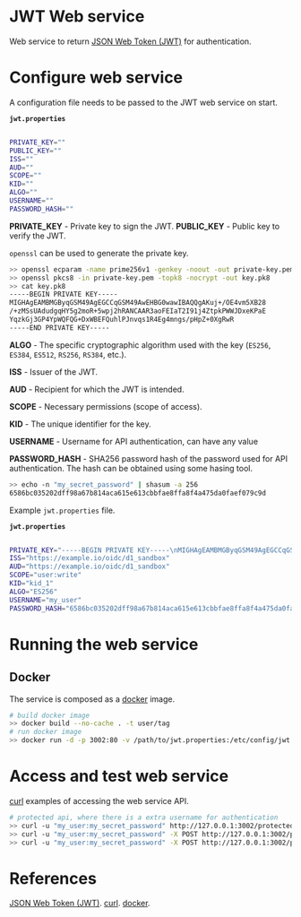 # JWT Web service

Web service to return [JSON Web Token (JWT)](https://auth0.com/docs/secure/tokens/json-web-tokens) for authentication.

# Configure web service

A configuration file needs to be passed to the JWT web service on start.

**`jwt.properties`**
```bash

PRIVATE_KEY=""
PUBLIC_KEY=""
ISS=""
AUD=""
SCOPE=""
KID=""
ALGO=""
USERNAME=""
PASSWORD_HASH=""
```

**PRIVATE_KEY** - Private key to sign the JWT.
**PUBLIC_KEY** - Public key to verify the JWT.

`openssl` can be used to generate the private key.

```bash
>> openssl ecparam -name prime256v1 -genkey -noout -out private-key.pem
>> openssl pkcs8 -in private-key.pem -topk8 -nocrypt -out key.pk8
>> cat key.pk8
-----BEGIN PRIVATE KEY-----
MIGHAgEAMBMGByqGSM49AgEGCCqGSM49AwEHBG0wawIBAQQgAKuj+/OE4vm5XB28
/+zMSsUAdudgqHY5g2moR+5wpj2hRANCAAR3aoFEIaT2I91j4ZtpkPWWJDxeKPaE
YqzkGj3GP4YpWQFQG+DxWBEFQuhlPJnvqs1R4Eg4mngs/pHpZ+0XgRwR
-----END PRIVATE KEY-----
```

**ALGO** - The specific cryptographic algorithm used with the key (`ES256`, `ES384`, `ES512`, `RS256`, `RS384`, etc.).

**ISS** - Issuer of the JWT.

**AUD** - Recipient for which the JWT is intended.

**SCOPE** - Necessary permissions (scope of access).

**KID** - The unique identifier for the key.

**USERNAME** - Username for API authentication, can have any value

**PASSWORD_HASH** - SHA256 password hash of the password used for API authentication. The hash can be obtained using some hasing tool.

```bash
>> echo -n "my_secret_password" | shasum -a 256
6586bc035202dff98a67b814aca615e613cbbfae8ffa8f4a475da0faef079c9d
```

Example `jwt.properties` file.

**`jwt.properties`**
```bash

PRIVATE_KEY="-----BEGIN PRIVATE KEY-----\nMIGHAgEAMBMGByqGSM49AgEGCCqGSM49AwEHBG0wawIBAQQgAKuj+/OE4vm5XB28/+zMSsUAdudgqHY5g2moR+5wpj2hRANCAAR3aoFEIaT2I91j4ZtpkPWWJDxeKPaEYqzkGj3GP4YpWQFQG+DxWBEFQuhlPJnvqs1R4Eg4mngs/pHpZ+0XgRwR\n-----END PRIVATE KEY-----"
ISS="https://example.io/oidc/d1_sandbox"
AUD="https://example.io/oidc/d1_sandbox"
SCOPE="user:write"
KID="kid_1"
ALGO="ES256"
USERNAME="my_user"
PASSWORD_HASH="6586bc035202dff98a67b814aca615e613cbbfae8ffa8f4a475da0faef079c9d"
```

# Running the web service

## Docker

The service is composed as a [docker](https://www.docker.com) image.

```bash
# build docker image
>> docker build --no-cache . -t user/tag
# run docker image
>> docker run -d -p 3002:80 -v /path/to/jwt.properties:/etc/config/jwt.properties user/tag
```

# Access and test web service

[curl](https://curl.se) examples of accessing the web service API.

```bash
# protected api, where there is a extra username for authentication
>> curl -u "my_user:my_secret_password" http://127.0.0.1:3002/protected/sandbox/jwt/<consumer_id>
>> curl -u "my_user:my_secret_password" -X POST http://127.0.0.1:3002/protected/sandbox/jwt/ -H "Content-Type: application/json" -d '{"consumer_id" : "<consumer_id>"}'
>> curl -u "my_user:my_secret_password" -X POST http://127.0.0.1:3002/protected/sandbox/validate/ -H "Content-Type: application/json" -d '{"jwt" : "<jwt>"}'
```

# References

[JSON Web Token (JWT)](https://auth0.com/docs/secure/tokens/json-web-tokens).
[curl](https://curl.se).
[docker](https://www.docker.com).
